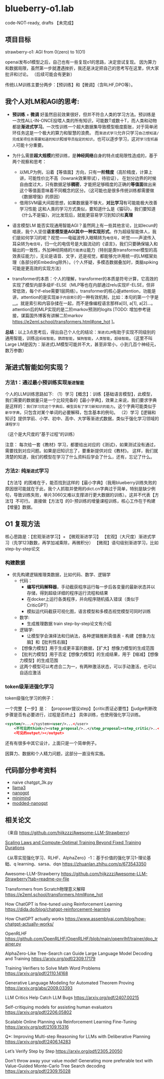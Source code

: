 # blueberry-o1.lab
code-NOT-ready, drafts
【未完成】


## 项目目标
strawberry-o1: AGI from 0(zero) to 1(O1)

openai发布o1模型之后，自己也有一些复现o1的思路，决定尝试复现。
因为算力和数据局限，虽然第一步就遭遇挫折，我还是决定把自己的思考写在这里，供大家批评和讨论。
（后续可能会有更新）

传统LLM训练主要分两步：【预训练】和【微调】（含RLHF,DPO等）。

## 我个人对LM和AGI的思考:
- **预训练** + **微调** 好虽然目前效果很好，但并不符合人类的学习方法。预训练是一次性ALL-IN-ONCE投喂人类的所有知识，可能数T或数十T，而人类和动物都是**渐进式学习**。一次性训练一个超大数据集导致模型极度膨胀，对于简单闭环任务这是一个极大的算力和智慧的浪费。
而`渐进式学习`允许只学习`自己想知道/完成某项任务需要知道的知识`和`督导员指定的知识`，也可以逐步学习，这对`学习型机器人`可能十分重要。

- 为什么需要**超大规模**的预训练，是**神经网络**自身的特点或局限性造成的，基于两个观察和思考：
    - 以MLP为例，沿着【等值面】方向，只有**一阶精度**（高阶精度，计算上讲，可能性价比不高（lowrank效果带试），待验证），
      在划分边界的时候自由度过大，只有数据足够**稠密**，才能把足够精度的正确的**等值面**做出来
      这个等值面意味着不同概念的区分。（这可能也是很多传统训练都需要做《数据增强》的原因）
    - 借用SVM最大间距思想，如果数据量不够大，**对比学习**有可能能极大改善学习性能
      这和人类的学习方式类似，要知道什么是《猫🐱》，我们要知道《什么不是猫》，对比发现后，就能更容易学习到知识和**真理**

- 语言模型LM 能否实现通用智能AGI？虽然网上有一些其他言论，比如lecun的唱衰，我个人坚信**语言模型是AGI其中一种实现形式**。作为超级智能体人，我们是如何学习的呢？视觉——电磁波传入眼睛转为`电信号`，听觉——声波传入耳朵转为`电信号`，归一化的电信号是大脑流动的《语言》，我们只要确保输入和输出的一致性，外加神经网络的`万能表征`能力（特别是类transformer模型的高效表征能力），无论是语音、文字，还是视觉，都能够允许用统一的LM框架处理（各部分的Embeding除外）。（个人怀疑，多模态数据叠加时，类脑spiking可能是更高效的实现方法）

- transformer的本质：个人的理解，transformer的本质是符号计算，它高效的实现了模型内部多级IF-ELSE（MLP等也在内部通过relu实现IF-ELSE，但非常低效，每个if-else需要1层网络）。transformer的核心是attention，功能是讲，attention的是实现`基于内容索引`的一种有效机制，比如：本句的第一个字是__。就是索引和内容杂揉在一起，而不是像编程语言那样a[0], a[1], a[2]...。attention后的MLP实现的是二阶markov预测的logits [TODO: 增加参考链接，谋篇国外博客有讲解二阶markov https://e2eml.school/transformers.html#one_hot
]。

**总结**：以上3点思考后，得出自己个人化的结论：`渐进式LM`有助于实现不同级别的通用智能，训练出`蚂蚁智能`，`鹦鹉智能`，`猫狗智能`，`人类智能`，`超级智能`。（这里不叫Large LM是因为：渐进式LM模型可能并不大，甚至非常小，小到几百个神经元，数万参数）

## 渐进式智能如何实现？
### 方法1：通过最小预训练实现`渐进智能`
个人的LLM训练思路如下:
（1）学习【概念】：训练【基础语言模型】，此模型，我们需要的数据量只是一个比较完备的【最小字典】，效果上来说，我们要求字典是这样的：`我们学习完这个字典后，模型具有了学习新知识的能力`。这个字典可能类似于`新华字典`，只包含对某个单词的必要解释，包含基本的例句。
（2）学习【逻辑和知识】提供学前、小学、初中、高中、大学等渐进式数据，类似于强化学习领域的`课程学习`

（这个是大尺度的”基于过程“的训练）

注意：
    每次给一套《教材》学习，都要给出对应的《测试》，如果测试没有通过，需要找到对应问题。如果是旧知识忘了，要重新提供对应《教材》。
    这样，我们就清楚的知道，我们的模型在学习了什么资料后学会了什么，还有，忘记了什么。

### 方法2: 纯`渐进式`学习
 【方法1】的困难在于，能否找到这样的【最小字典】（我用blueberry训练失败的原因很可能就在于此，我个人抓取并使用的dict.cn字典过于简单，特别是缺少例句，导致训练失败，单片3060又难以支撑进行更大数据的训练）。这并不代表【方法1】不可行。
 直接做【方法1】的0-预训练的增量课程训练，核心工作在于构建【增量】数据。

## O1 复现方法
核心思路是：【宏观渐进学习】+ 【微观渐进学习】
    【宏观】（大尺度）渐进式学习（先学123数数，再学加减乘除，再微积分）
    【微观】语句级别渐进学习，比如 step-by-step论文
### 构建数据
   - 优先构建逻辑推理类数据，比如代码、数学、逻辑学
        - 代码： 
            - **编写代码解释器**，手动截获程序运行每一步后各变量的最新状态并以存储，得到超级详细的程序运行流程和结果
            - 在docker上运行各类程序，并向程序随机插入错误（类似于CriticGPT）
            - 模拟运代码截获可视化图，语言模型和多模态视觉模型可同时训练
        - 数学:
            - 生成推理数据 train step-by-step论文有介绍
        - 逻辑学:
            - 让模型学会演绎法和归纳法，各种逻辑推断真值表
    - 构建【想象力左脑】和【批判性右脑】
        - 【想像力模型】用于生成更丰富的数据，【扩大】想像力模型的生成范围
        - 【批判力模型】用于否定【想像力模型】的生成结果，用于【缩减】【想像力模型】的生成范围
        - 这两个模型可以考虑合二为一，有两种激活状态，可以手动激活，也可以自适应激活

### token级渐进强化学习
token级强化学习的例子：

一个完整【一步】是：
 【proposer提议step】【critic质证必要性】【judge判断改步骤是否有必要进行，过程是否终止】
具体训练，也使用强化学习训练。
```xml
<system/>...</system><user/>...</user>
    <不可见的think>/><step_proposal/>..</step_proposal><step_critic/>..</step_critic><judge/>..</judge>..<terminated/truncated></</think>
    <可见的output/></output>
```
还有有很多中其它设计，上面只是一个简单例子。

因算力、数据和个人精力问题，这部分一直没有实施。

## 代码部分参考资料
- naive chatgpt_3k.py
- [llama3](https://github.com/meta/llama)
- [nanogpt](https://github.com/karpathy/nanoGPT)
- [minimind](https://github.com/jingyaogong/minimind/blob/master/model/model.py)
- [modded-nanogpt](https://github.com/KellerJordan/modded-nanogpt/blob/master/train_gpt2.py)

## 相关论文
（来自 https://github.com/hijkzzz/Awesome-LLM-Strawberry)

[Scaling Laws and Compute-Optimal Training Beyond Fixed Training Durations](https://arxiv.org/pdf/2405.18392)

《从零实现强化学习、RLHF、AlphaZero》-1：基于价值的强化学习1-理论基础、q learning、sarsa、dqn
https://zhuanlan.zhihu.com/p/673543350

Awesome-LLM-Strawberry
https://github.com/hijkzzz/Awesome-LLM-Strawberry?tab=readme-ov-file

Transformers from Scratch物理意义解释
https://e2eml.school/transformers.html#one_hot

How ChatGPT is fine-tuned using Reinforcement Learning
https://dida.do/blog/chatgpt-reinforcement-learning

How ChatGPT actually works
https://www.assemblyai.com/blog/how-chatgpt-actually-works/

OpenRLHF
https://github.com/OpenRLHF/OpenRLHF/blob/main/openrlhf/trainer/dpo_trainer.py

AlphaZero-Like Tree-Search can Guide
Large Language Model Decoding and Training
https://arxiv.org/pdf/2309.17179

Training Verifiers to Solve Math Word Problems
https://arxiv.org/pdf/2110.14168

Generative Language Modeling for Automated Theorem Proving
https://arxiv.org/abs/2009.03393

LLM Critics Help Catch LLM Bugs
https://arxiv.org/pdf/2407.00215

Self-critiquing models for assisting human evaluators
https://arxiv.org/pdf/2206.05802

Scalable Online Planning
via Reinforcement Learning Fine-Tuning
https://arxiv.org/pdf/2109.15316

Q*: Improving Multi-step Reasoning for LLMs with
Deliberative Planning https://arxiv.org/pdf/2406.14283

Let’s Verify Step by Step
https://arxiv.org/pdf/2305.20050

Don’t throw away your value model!
Generating more preferable text with Value-Guided Monte-Carlo
Tree Search decoding
https://arxiv.org/pdf/2309.15028
